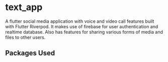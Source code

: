 # text_app

A flutter social media application with voice and video call features built with Flutter Riverpod.
It makes use of firebase for user authentication and realtime database. Also has features for sharing various forms of media and files to other users.

## Packages Used
